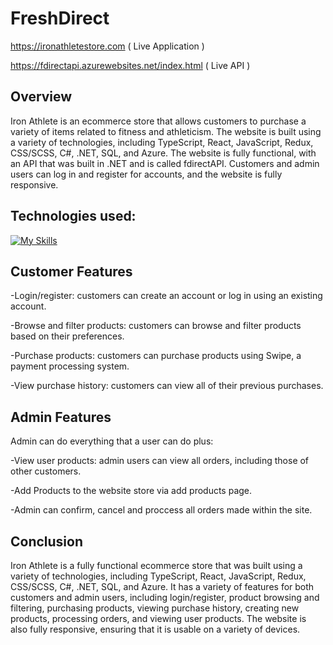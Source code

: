 # FreshDirect

https://ironathletestore.com ( Live Application  )

https://fdirectapi.azurewebsites.net/index.html ( Live API ) 


## Overview
Iron Athlete is an ecommerce store that allows customers to purchase a variety of items related to fitness and athleticism. The website is built using a variety of technologies, including TypeScript, React, JavaScript, Redux, CSS/SCSS, C#, .NET, SQL, and Azure. The website is fully functional, with an API that was built in .NET and is called fdirectAPI. Customers and admin users can log in and register for accounts, and the website is fully responsive.

## Technologies used: 

[![My Skills](https://skillicons.dev/icons?i=js,html,css,azure,cs,mysql,react,ts)](https://skillicons.dev)

## Customer Features
  -Login/register: customers can create an account or log in using an existing account.

  -Browse and filter products: customers can browse and filter products based on their preferences.

  -Purchase products: customers can purchase products using Swipe, a payment processing system.

  -View purchase history: customers can view all of their previous purchases.

## Admin Features
Admin can do everything that a user can do plus: 

-View user products: admin users can view all orders, including those of other customers.

-Add Products to the website store via add products page. 

-Admin can confirm, cancel and proccess all orders made within the site. 


## Conclusion
Iron Athlete is a fully functional ecommerce store that was built using a variety of technologies, including TypeScript, React, JavaScript, Redux, CSS/SCSS, C#, .NET, SQL, and Azure. It has a variety of features for both customers and admin users, including login/register, product browsing and filtering, purchasing products, viewing purchase history, creating new products, processing orders, and viewing user products. The website is also fully responsive, ensuring that it is usable on a variety of devices.
